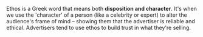 Ethos is a Greek word that means both **disposition and character**. It's when we use the 'character' of a person (like a celebrity or expert) to alter the audience's frame of mind – showing them that the advertiser is reliable and ethical. Advertisers tend to use ethos to build trust in what they're selling.